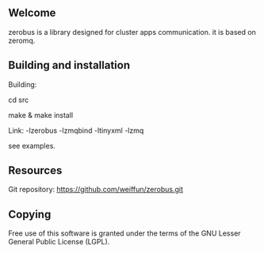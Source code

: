 Welcome
-------

zerobus is a library designed for cluster apps communication.
it is based on zeromq.

Building and installation
-------------------------

Building:

cd src

make & make install

Link:
-lzerobus -lzmqbind -ltinyxml -lzmq

see examples.

Resources
---------

Git repository: https://github.com/weiffun/zerobus.git

Copying
-------

Free use of this software is granted under the terms of the GNU Lesser General
Public License (LGPL). 
